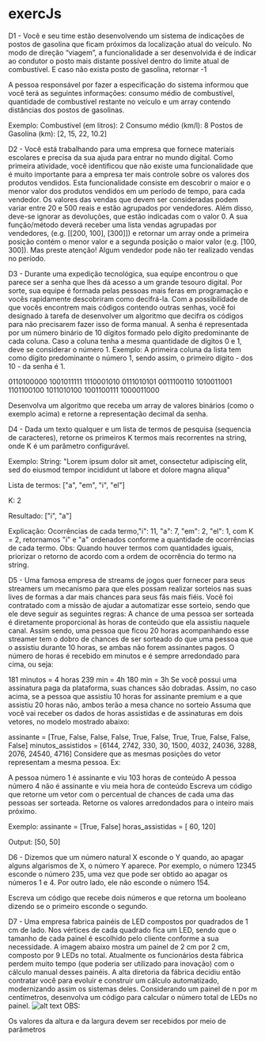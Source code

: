 # exercJs
D1 - Você e seu time estão desenvolvendo um sistema de indicações de postos de gasolina que ficam próximos da localização atual do veículo. No modo de direção “viagem”, a funcionalidade a ser desenvolvida é de indicar ao condutor o posto mais distante possível dentro do limite atual de combustível. E caso não exista posto de gasolina, retornar -1

A pessoa responsável por fazer a especificação do sistema informou que você terá as seguintes informações: consumo médio de combustível, quantidade de combustível restante no veículo e um array contendo distâncias dos postos de gasolinas.

Exemplo:
Combustivel (em litros): 2
Consumo médio (km/l): 8
Postos de Gasolina (km): [2, 15, 22, 10.2]

D2 - Você está trabalhando para uma empresa que fornece materiais escolares e precisa da sua ajuda para entrar no mundo digital. Como primeira atividade, você identificou que não existe uma funcionalidade que é muito importante para a empresa ter mais controle sobre os valores dos produtos vendidos. Esta funcionalidade consiste em descobrir o maior e o menor valor dos produtos vendidos em um período de tempo, para cada vendedor.
Os valores das vendas que devem ser consideradas podem variar entre 20 e 500 reais e estão agrupados por vendedores. Além disso, deve-se ignorar as devoluções, que estão indicadas com o valor 0.
A sua função/método deverá receber uma lista vendas agrupadas por vendedores, (e.g. [[200, 100], [300]]) e retornar um array onde a primeira posição contém o menor valor e a segunda posição o maior valor (e.g. [100, 300]).
Mas preste atenção! Algum vendedor pode não ter realizado vendas no período.

D3 - Durante uma expedição tecnológica, sua equipe encontrou o que parece ser a senha que lhes dá acesso a um grande tesouro digital. Por sorte, sua equipe é formada pelas pessoas mais feras em programação e vocês rapidamente descobriram como decifrá-la.
Com a possibilidade de que vocês encontrem mais códigos contendo outras senhas, você foi designado à tarefa de desenvolver um algoritmo que decifra os códigos para não precisarem fazer isso de forma manual.
A senha é representada por um número binário de 10 dígitos formado pelo dígito predominante de cada coluna. Caso a coluna tenha a mesma quantidade de dígitos 0 e 1, deve se considerar o número 1.
Exemplo: A primeira coluna da lista tem como dígito predominante o número 1, sendo assim, o primeiro dígito - dos 10 - da senha é 1.

0110100000
1001011111
1110001010
0111010101
0011100110
1010011001
1101100100
1011010100
1001100111
1000011000

Desenvolva um algoritmo que receba um array de valores binários (como o exemplo acima) e retorne a representação decimal da senha.

D4 - Dada um texto qualquer e um lista de termos de pesquisa (sequencia de caracteres), retorne os primeiros K termos mais recorrentes na string, onde K é um parâmetro configurável.

Exemplo:
String: "Lorem ipsum dolor sit amet, consectetur adipiscing elit, sed do eiusmod tempor incididunt ut labore et dolore magna aliqua"

Lista de termos: ["a", "em", "i", "el"]

K: 2

Resultado: ["i", "a"]

Explicação:
Ocorrências de cada termo,"i": 11, "a": 7, "em": 2, "el": 1, com K = 2, retornamos "i" e "a" ordenados conforme a quantidade de ocorrências de cada termo.
Obs: Quando houver termos com quantidades iguais, priorizar o retorno de acordo com a ordem de ocorrência do termo na string.

D5 - Uma famosa empresa de streams de jogos quer fornecer para seus streamers um mecanismo para que eles possam realizar sorteios nas suas lives de formas a dar mais chances para seus fãs mais fiéis. Você foi contratado com a missão de ajudar a automatizar esse sorteio, sendo que ele deve seguir as seguintes regras:
A chance de uma pessoa ser sorteada é diretamente proporcional às horas de conteúdo que ela assistiu naquele canal. Assim sendo, uma pessoa que ficou 20 horas acompanhando esse streamer tem o dobro de chances de ser sorteado do que uma pessoa que o assistiu durante 10 horas, se ambas não forem assinantes pagos. O número de horas é recebido em minutos e é sempre arredondado para cima, ou seja:

181 minutos = 4 horas
239 min = 4h
180 min = 3h
Se você possui uma assinatura paga da plataforma, suas chances são dobradas. Assim, no caso acima, se a pessoa que assistiu 10 horas for assinante premium e a que assistiu 20 horas não, ambos terão a mesa chance no sorteio
Assuma que você vai receber os dados de horas assistidas e de assinaturas em dois vetores, no modelo mostrado abaixo:

assinante = [True, False, False, False, True, False, True, True, False, False, False]
minutos_assistidos = [6144, 2742, 330, 30, 1500, 4032, 24036, 3288, 2076, 24540, 4716]
Considere que as mesmas posições do vetor representam a mesma pessoa. Ex:

A pessoa número 1 é assinante e viu 103 horas de conteúdo
A pessoa número 4 não é assinante e viu meia hora de conteúdo
Escreva um código que retorne um vetor com o percentual de chances de cada uma das pessoas ser sorteada. Retorne os valores arredondados para o inteiro mais próximo.

Exemplo:
assinante = [True, False]
horas_assistidas = [ 60, 120]

Output:
[50, 50]


D6 - Dizemos que um número natural X esconde o Y quando, ao apagar alguns algarismos de X, o número Y aparece. Por exemplo, o número 12345 esconde o número 235, uma vez que pode ser obtido ao apagar os números 1 e 4. Por outro lado, ele não esconde o número 154.

Escreva um código que recebe dois números e que retorna um booleano dizendo se o primeiro esconde o segundo.

D7 - Uma empresa fabrica painéis de LED compostos por quadrados de 1 cm de lado. Nos vértices de cada quadrado fica um LED, sendo que o tamanho de cada painel é escolhido pelo cliente conforme a sua necessidade. A imagem abaixo mostra um painel de 2 cm por 2 cm, composto por 9 LEDs no total.
Atualmente os funcionários desta fábrica perdem muito tempo (que poderia ser utilizado para inovação) com o cálculo manual desses painéis. A alta diretoria da fábrica decidiu então contratar você para evoluir e construir um cálculo automatizado, modernizando assim os sistemas deles.
Considerando um painel de n por m centímetros, desenvolva um código para calcular o número total de LEDs no painel.
![alt text](https://d3i71xaburhd42.cloudfront.net/724e546898c354815bae86944bc9932653ebfa8b/48-Figure5.2-1.png)
OBS:

Os valores da altura e da largura devem ser recebidos por meio de parâmetros
